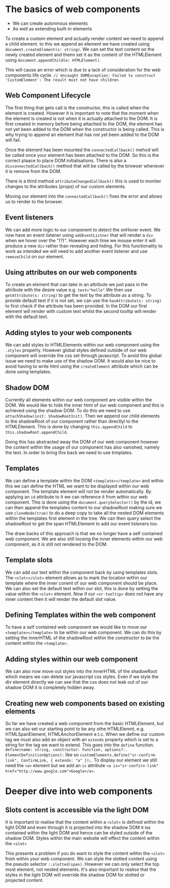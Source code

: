 # The basics of web components

- We can create autonmous elements
- As well as extending built-in elements

To create a custom element and actually render content we need to append a child element.
to this we append an element we have created using `document.createElement(s: string)`.
We can set the text content on the newly created element and thenn set it as the content of
the HTMLElement using `document.appendChild(e: HTMLElement)`.

This will cause an error which is due to a lack of consideration for the web components life cycle.
`// Uncaught DOMException: Failed to construct 'CustomElement': The result must not have children`

## Web Component Lifecycle

The first thing that gets call is the constructor, this is called when the element is created.
However it is important to note that the moment when the element is created is not when it is actually attached to the DOM.
It is first created in memory before being attached to the DOM, the element has not yet been added to the DOM when the constructor is being called. This is why trying to append an element that has not yet been added to the DOM will fail.

Once the element has been mounted the `connectedCallback()` mehod will be called once your element has been attached to the DOM.
So this is the correct plaace to place DOM initialisations. There is also a `disconnectedCallback()` method that will be called by the browser whenever it is remove from the DOM.

There is a third method `attributeChangedCallback()` this is used to moniter changes to the attributes (props) of our custom elements.

Moving our element into the `connectedCallback()` fixes the error and allows us to render to the browser.

## Event listeners

We can add more logic to our component to detect the onHover event. We now have an event listener using `addEventListner` that will render a `div` when we hover over the "(?)". However each time we mouse enter it will produce a new `div` rather than revealing and hiding. For this functionality to work as intended we will need to add another event listener and use `removeChild` on our element.

## Using attributes on our web components

To create an element that can take in an attribute we just pass in the attribute with the desire value e.g. `text="hello"`.We then use `getAttribute(s: string)` to get the text by the attribute as a string. To provide default text if it is not set, we can use the `hasAttribute(s: string)` to first check if the attribute has been provided. In the DOM our first element will render with custom text whilst the second tooltip will render with the default text.

## Adding styles to your web components

We can add styles to HTMLElements within our web component using the `.styles` property. However global styles defined outside of our web component will override the css set through javascript. To avoid this global issue we need to make use of the shadow DOM. It would also be nice to avoid having to write html using the `createElement` attribute which can be done using templates.

## Shadow DOM

Currently all elements within our web component are visible within the DOM. We would like to hide the inner html of our web component and this is achieved using the shadow DOM. To do this we need to use `attachShadow(init: ShadowRootInit)`. Then we append our child elements to the shadowRoot of our component rather than directlyl to the HTMLElement. This is done by changing `this.appendChild` to `this.shadowRoot.appendChild`.

Doing this has abstracted away the DOM of our web component however the content within the usage of our component has also vanished, namely the text. In order to bring this back we need to use trmplates.

## Templates

We can define a template within the DOM `<template></template>` and within this we can define the HTML we want to be displayed within our web component. The template element will not be render automatically. By applying an `id` attribute to it we can reference it from within our web component. This is done using the `document.querySelector()` by the id, we can then append the templates content to our shadowRoot making sure we use `cloneNode(true)` to do a deep copy to take all the nested DOM elements within the templates first element in the tree. We can then query select the shadowRoot to get the span HTMLElement to add our event listeners too.

The draw backs of this approach is that we no longer have a self contained web component. We are also still loosing the inner elements within our web component, as it is still not rendered to the DOM.

## Template slots

We can add our text within the component back by using templates slots. The `<slot></slot>` element allows as to mark the location within our template where the inner conent of our web component should be place. We can also set the default text within our slot, this is done by setting the value within the `<slot>` element. Now if our `<sr-tooltip>` does not have any inner content then it will render the default slot value.

## Defining Templates within the web component

To have a self contained web component we would like to move our `<template></template>` to be within our web component. We can do this by setting the innerHTML of the shadowRoot within the constructor to be the content within the `<template>`.

## Adding styles within our web component

We can also now move out styles into the innerHTML of the shadowRoot which means we can delete our javascript css styles. Even if we style the div element directly we can see that the css does not leak out of our shadow DOM it is completely hidden away.

## Creating new web components based on existing elements

So far we have created a web component from the basic HTMLElement, but we can also set our starting point to be any othe HTMLElemnt, e.g. HTMLSpanElement, HTMLAnchorElement e.t.c. When we define our custom tag we must also add an object with an `extends` property which is set to a string for the tag we want to extend. This goes into the `define` function. `define(name: string, constructor: Function, options?:. ElementDefinitionOptions):` like so `customElements.define("sr-confirm-link", ConfirmLink, { extends: "a" });`. To display our element we still need the `<a>` element but we add an `is` attribute `<a is="sr-confirn-link" href="http://www.google.com">Google</a>`.

# Deeper dive into web components

## Slots content is accessible via the light DOM

It is important to realise that the content within a `<slot>` is defined within the light DOM and even through it is projected into the shadow DOM it iss contained within the light DOM and hence can be styled outside of the shadow DOM. Styles within the main website will effect the content within the `<slot>`

This presents a problem if you do want to style the content within the `<slot>` from within your web component. We can style the slotted content using the pseudo selector `::slotted(span)`. However we can only select the top most element, not nested elements. It's also important to realise that the styles in the light DOM will override the shadow DOM for slotted or projected content.
